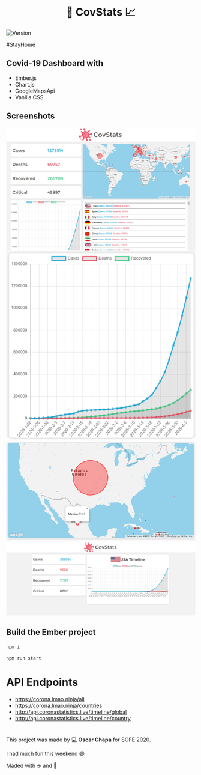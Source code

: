 

<h1 align="center">🦠 CovStats 📈</h1>

  <img alt="Version" src="https://img.shields.io/badge/version-1.0.0-green.svg?cacheSeconds=2592000" />  

  #StayHome
    
## Covid-19 Dashboard with
<!-- UL -->
* Ember.js
* Chart.js
* GoogleMapsApi
* Vanilla CSS


## Screenshots

![Homepage](screenshots/Screenshot_1.png)
![Chart](screenshots/Chart.png)
![Map](screenshots/Map.png)
![Country](screenshots/Country.png)

## Build the Ember project

```sh
npm i
```

```sh
npm run start
```

# API Endpoints

* https://corona.lmao.ninja/all
* https://corona.lmao.ninja/countries
* http://api.coronastatistics.live/timeline/global
* http://api.coronastatistics.live/timeline/country

#

This project was made by 💻 **Oscar Chapa** for SOFE 2020.

I had much fun this weekend 😄

Maded with ☕ and 💞


